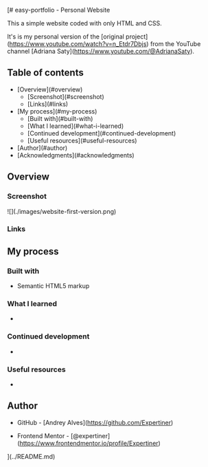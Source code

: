 [# easy-portfolio - Personal Website

This a simple website coded with only HTML and CSS.

It's is my personal version of the \[original project\](https://www.youtube.com/watch?v=n_Etdr7Dbjs) from the YouTube channel \[Adriana Saty\](https://www.youtube.com/@AdrianaSaty).

## Table of contents

- \[Overview\](#overview)
  - \[Screenshot\](#screenshot)
  - \[Links\](#links)
- \[My process\](#my-process)
  - \[Built with\](#built-with)
  - \[What I learned\](#what-i-learned)
  - \[Continued development\](#continued-development)
  - \[Useful resources\](#useful-resources)
- \[Author\](#author)
- \[Acknowledgments\](#acknowledgments)

## Overview

### Screenshot

!\[\](./images/website-first-version.png)

### Links

<!-- - Live Site URL: \[https://expertiner.github.io/css_fundamentos/\](https://expertiner.github.io/css_fundamentos/) -->


## My process

### Built with

- Semantic HTML5 markup

### What I learned

- 

### Continued development

- 

### Useful resources

- 

<!--
- \[Example resource 1\](https://www.markdownguide.org/basic-syntax/) - This helped me for XYZ reason. I really liked this pattern and will use it going forward.
- \[Example resource 2\](https://www.example.com) - This is an amazing article which helped me finally understand XYZ. I'd recommend it to anyone still learning this concept.
-->

## Author

- GitHub - \[Andrey Alves\](https://github.com/Expertiner)

- Frontend Mentor - \[@expertiner\](https://www.frontendmentor.io/profile/Expertiner)
<!--
- Twitter - \[@yourusername\](https://www.twitter.com/yourusername)
-->

<!-- ## Acknowledgments -->

<!-- Got some inspiration from the Frontend Mentor Discord's Server. -->

<!--
This is where you can give a hat tip to anyone who helped you out on this project. Perhaps you worked in a team or got some inspiration from someone else's solution. This is the perfect place to give them some credit.

**Note: Delete this note and edit this section's content as necessary. If you completed this challenge by yourself, feel free to delete this section entirely.**
-->


](../README.md)